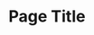 ---
title: Page Title
type: guide
topper:
  _bookshop_name: design-system/topper/hero
  label:
  background_image:
  alt_text:
  heading:
    - text:
      highlight:
  subheading:
  body_text:
  styles:
    vibe: down-to-business
    color_palette: 
    background_c: bg-white text-dark
    gradient_1:
    gradient_2:
    gradient_3:
    heading_c: text-wvu-blue
    enable_blend: false
    enable_pattern: false
    tint_opacity: 0.5
    margin:
content_blocks:
_unlisted: true
---